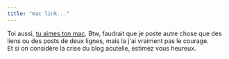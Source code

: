 ```yaml
---
title: "mac link..."
---
```


Toi aussi, [tu aimes ton mac](http://www.happynowhere.net/mac_parody.htm).
Btw, faudrait que je poste autre chose que des liens ou des posts de deux
lignes, mais la j'ai vraiment pas le courage.  
Et si on considère la crise du blog acutelle, estimez vous heureux.

